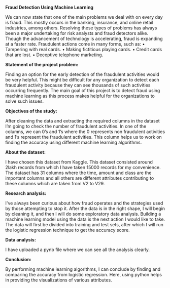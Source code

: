 **Fraud Detection Using Machine Learning**


We can now state that one of the main problems we deal with on every day is fraud. This mostly occurs in the banking, insurance, and online retail industries, among others. Resolving these types of problems has always been a major undertaking for risk analysts and fraud detectors alike. Though the advancement of technology is accelerating, fraud is expanding at a faster rate. Fraudulent actions come in many forms, such as: 
• Tampering with real cards. 
• Making fictitious playing cards.
• Credit cards that are lost. 
• Deceptive telephone marketing.

**Statement of the project problem:**

Finding an option for the early detection of the fraudulent activities would be very helpful. This might be difficult for any organization to detect each fraudulent activity because they can see thousands of such activities occurring frequently. The main goal of this project is to detect fraud using machine learning as this process makes helpful for the organizations to solve such issues.


**Objectives of the study:**

After cleaning the data and extracting the required columns in the dataset I’m going to check the number of fraudulent activities. In one of the columns, we can 0’s and 1’s where the 0 represents non fraudulent activities and 1’s represent the fraudulent activities. This column helps us to work on finding the accuracy using different machine learning algorithms.


**About the dataset:**

I have chosen this dataset from Kaggle. This dataset consisted around 2lakh records from which I have taken 15000 records for my convenience. The dataset has 31 columns where the time, amount and class are the important columns and all others are different attributes contributing to these columns which are taken from V2 to V29.


**Research analysis:**

I've always been curious about how fraud operates and the strategies used by those attempting to stop it. After the data is in the right shape, I will begin by cleaning it, and then I will do some exploratory data analysis. Building a machine learning model using the data is the next action I would like to take. The data will first be divided into training and test sets, after which I will run the logistic regression technique to get the accuracy score.


**Data analysis:**

I have uploaded a pynb file where we can see all the analysis clearly.


**Conclusion:**

By performing machine learning algorithms, I can conclude by finding and comparing the accuracy from logistic regression. Here, using python helps in providing the visualizations of various attributes.


